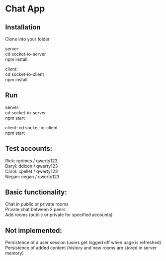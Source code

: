 # Chat App

## Installation

Clone into your folder  

server:  
cd socket-io-server  
npm install  

client:  
cd socket-io-client  
npm install  


## Run  

server:  
cd socket-io-server  
npm start  

client:
cd socket-io-client  
npm start  

## Test accounts:

Rick: rgrimes / qwerty123  
Daryl: ddixon / qwerty123  
Carol: cpellet / qwerty123  
Negan: negan / qwerty123  

## Basic functionality:
Chat in public or private rooms  
Private chat between 2 peers  
Add rooms (public or private for specified accounts)  

## Not implemented:
Persistence of a user session (users get logged off when page is refreshed)  
Persistence of added content (history and new rooms are stored in server memory)  




